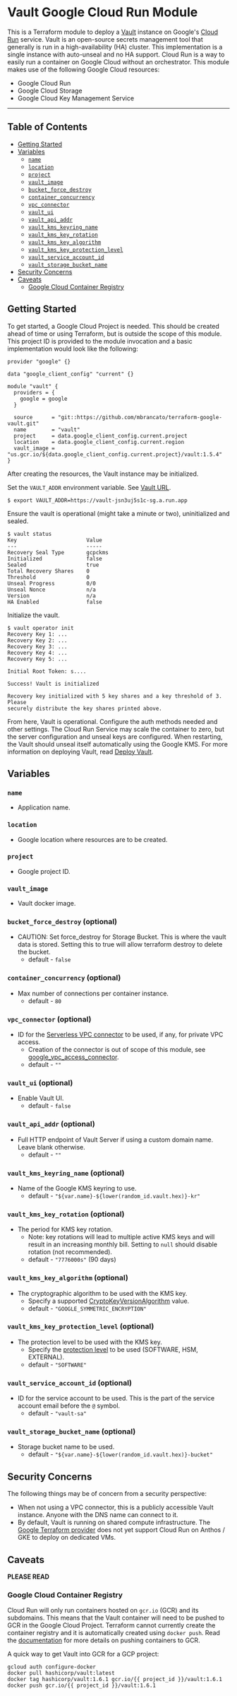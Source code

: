 # Vault Google Cloud Run Module

This is a Terraform module to deploy a [Vault](https://www.vaultproject.io/)
instance on Google's [Cloud Run](https://cloud.google.com/run/) service. Vault
is an open-source secrets management tool that generally is run in a
high-availability (HA) cluster. This implementation is a single instance
with auto-unseal and no HA support. Cloud Run is a way to easily run a
container on Google Cloud without an orchestrator. This module makes use of the
following Google Cloud resources:

* Google Cloud Run
* Google Cloud Storage
* Google Cloud Key Management Service

---
## Table of Contents

- [Getting Started](#getting-started)
- [Variables](#variables)
  - [`name`](#name)
  - [`location`](#location)
  - [`project`](#project)
  - [`vault_image`](#vault_image)
  - [`bucket_force_destroy`](#bucket_force_destroy-optional)
  - [`container_concurrency`](#container_concurrency-optional)
  - [`vpc_connector`](#vpc_connector-optional)
  - [`vault_ui`](#vault_ui-optional)
  - [`vault_api_addr`](#vault_api_addr-optional)
  - [`vault_kms_keyring_name`](#vault_kms_keyring_name-optional)
  - [`vault_kms_key_rotation`](#vault_kms_key_rotation-optional)
  - [`vault_kms_key_algorithm`](#vault_kms_key_algorithm-optional)
  - [`vault_kms_key_protection_level`](#vault_kms_key_protection_level-optional)
  - [`vault_service_account_id`](#vault_service_account_id-optional)
  - [`vault_storage_bucket_name`](#vault_storage_bucket_name-optional)
- [Security Concerns](#security-concerns)
- [Caveats](#caveats)
  - [Google Cloud Container Registry](#google-cloud-container-registry)
  
## Getting Started

To get started, a Google Cloud Project is needed. This should be created ahead
of time or using Terraform, but is outside the scope of this module. This
project ID is provided to the module invocation and a basic implementation
would look like the following:

```hcl
provider "google" {}

data "google_client_config" "current" {}

module "vault" {
  providers = {
    google = google
  }

  source      = "git::https://github.com/mbrancato/terraform-google-vault.git"
  name        = "vault"
  project     = data.google_client_config.current.project
  location    = data.google_client_config.current.region
  vault_image = "us.gcr.io/${data.google_client_config.current.project}/vault:1.5.4"
}
```

After creating the resources, the Vault instance may be initialized.

Set the `VAULT_ADDR` environment variable. See [Vault URL](#vault-url).

```
$ export VAULT_ADDR=https://vault-jsn3uj5s1c-sg.a.run.app
```

Ensure the vault is operational (might take a minute or two), uninitialized and
sealed.

```
$ vault status
Key                      Value
---                      -----
Recovery Seal Type       gcpckms
Initialized              false
Sealed                   true
Total Recovery Shares    0
Threshold                0
Unseal Progress          0/0
Unseal Nonce             n/a
Version                  n/a
HA Enabled               false
```

Initialize the vault.

```
$ vault operator init
Recovery Key 1: ...
Recovery Key 2: ...
Recovery Key 3: ...
Recovery Key 4: ...
Recovery Key 5: ...

Initial Root Token: s....

Success! Vault is initialized

Recovery key initialized with 5 key shares and a key threshold of 3. Please
securely distribute the key shares printed above.
```

From here, Vault is operational. Configure the auth methods needed and other
settings. The Cloud Run Service may scale the container to zero, but the server
configuration and unseal keys are configured. When restarting, the Vault should
unseal itself automatically using the Google KMS. For more information on
deploying Vault, read
[Deploy Vault](https://learn.hashicorp.com/vault/getting-started/deploy).

## Variables

### `name`
- Application name.

### `location`
- Google location where resources are to be created.

### `project`
- Google project ID.

### `vault_image`
- Vault docker image.

### `bucket_force_destroy` (optional)
- CAUTION: Set force_destroy for Storage Bucket. This is where the vault data is stored. Setting this to true will allow terraform destroy to delete the bucket.
  - default - `false`

### `container_concurrency` (optional)
- Max number of connections per container instance.
  - default - `80`

### `vpc_connector` (optional)
- ID for the [Serverless VPC connector](https://cloud.google.com/vpc/docs/configure-serverless-vpc-access) to be used, if any, for private VPC access.
  - Creation of the connector is out of scope of this module, see [google_vpc_access_connector](https://registry.terraform.io/providers/hashicorp/google/latest/docs/resources/vpc_access_connector).
  - default - `""`

### `vault_ui` (optional)
- Enable Vault UI.
  - default - `false`

### `vault_api_addr` (optional)
- Full HTTP endpoint of Vault Server if using a custom domain name. Leave blank otherwise.
  - default - `""`

### `vault_kms_keyring_name` (optional)
- Name of the Google KMS keyring to use.
  - default - `"${var.name}-${lower(random_id.vault.hex)}-kr"`

### `vault_kms_key_rotation` (optional)
- The period for KMS key rotation.
  - Note: key rotations will lead to multiple active KMS keys and will result in an increasing monthly bill. Setting to `null` should disable rotation (not recommended).
  - default - `"7776000s"` (90 days)

### `vault_kms_key_algorithm` (optional)
- The cryptographic algorithm to be used with the KMS key.
  - Specify a supported [CryptoKeyVersionAlgorithm](https://cloud.google.com/kms/docs/reference/rest/v1/CryptoKeyVersionAlgorithm) value.
  - default - `"GOOGLE_SYMMETRIC_ENCRYPTION"`

### `vault_kms_key_protection_level` (optional)
- The protection level to be used with the KMS key.
  - Specify the [protection level](https://cloud.google.com/kms/docs/algorithms#protection_levels) to be used (SOFTWARE, HSM, EXTERNAL).
  - default - `"SOFTWARE"`

### `vault_service_account_id` (optional)
- ID for the service account to be used. This is the part of the service account email before the `@` symbol.
  - default - `"vault-sa"`

### `vault_storage_bucket_name` (optional)
- Storage bucket name to be used.
  - default - `"${var.name}-${lower(random_id.vault.hex)}-bucket"`

## Security Concerns

The following things may be of concern from a security perspective:

* When not using a VPC connector, this is a publicly accessible Vault instance. Anyone with the DNS name can connect to it.
* By default, Vault is running on shared compute infrastructure. The [Google Terraform provider](https://github.com/hashicorp/terraform-provider-google) does not yet support Cloud Run on Anthos / GKE to deploy on dedicated VMs.

## Caveats

**PLEASE READ**

### Google Cloud Container Registry

Cloud Run will only run containers hosted on `gcr.io` (GCR) and its subdomains.
This means that the Vault container will need to be pushed to GCR in the Google
Cloud Project. Terraform cannot currently create the container registry and it
is automatically created using `docker push`. Read the
[documentation](https://cloud.google.com/container-registry/docs/pushing-and-pulling)
for more details on pushing containers to GCR.

A quick way to get Vault into GCR for a GCP project:

```
gcloud auth configure-docker
docker pull hashicorp/vault:latest
docker tag hashicorp/vault:1.6.1 gcr.io/{{ project_id }}/vault:1.6.1
docker push gcr.io/{{ project_id }}/vault:1.6.1
```
